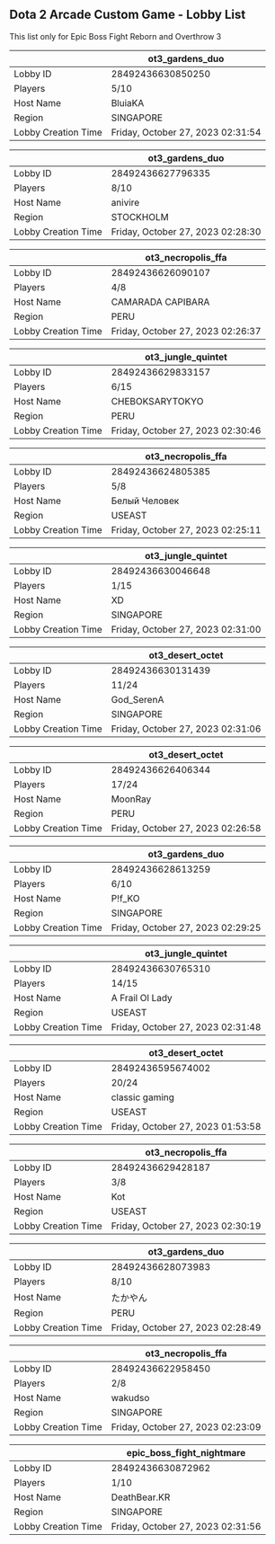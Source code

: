 ## Dota 2 Arcade Custom Game - Lobby List

This list only for Epic Boss Fight Reborn and Overthrow 3

|  | ot3_gardens_duo |
| ------ | ------ |
| Lobby ID | 28492436630850250 |
| Players | 5/10 |
| Host Name | BluiaKA |
| Region | SINGAPORE |
| Lobby Creation Time | Friday, October 27, 2023 02:31:54 |


|  | ot3_gardens_duo |
| ------ | ------ |
| Lobby ID | 28492436627796335 |
| Players | 8/10 |
| Host Name | anivire |
| Region | STOCKHOLM |
| Lobby Creation Time | Friday, October 27, 2023 02:28:30 |


|  | ot3_necropolis_ffa |
| ------ | ------ |
| Lobby ID | 28492436626090107 |
| Players | 4/8 |
| Host Name | CAMARADA CAPIBARA |
| Region | PERU |
| Lobby Creation Time | Friday, October 27, 2023 02:26:37 |


|  | ot3_jungle_quintet |
| ------ | ------ |
| Lobby ID | 28492436629833157 |
| Players | 6/15 |
| Host Name | CHEBOKSARYTOKYO |
| Region | PERU |
| Lobby Creation Time | Friday, October 27, 2023 02:30:46 |


|  | ot3_necropolis_ffa |
| ------ | ------ |
| Lobby ID | 28492436624805385 |
| Players | 5/8 |
| Host Name | Белый Человек |
| Region | USEAST |
| Lobby Creation Time | Friday, October 27, 2023 02:25:11 |


|  | ot3_jungle_quintet |
| ------ | ------ |
| Lobby ID | 28492436630046648 |
| Players | 1/15 |
| Host Name | XD |
| Region | SINGAPORE |
| Lobby Creation Time | Friday, October 27, 2023 02:31:00 |


|  | ot3_desert_octet |
| ------ | ------ |
| Lobby ID | 28492436630131439 |
| Players | 11/24 |
| Host Name | God_SerenA |
| Region | SINGAPORE |
| Lobby Creation Time | Friday, October 27, 2023 02:31:06 |


|  | ot3_desert_octet |
| ------ | ------ |
| Lobby ID | 28492436626406344 |
| Players | 17/24 |
| Host Name | MoonRay |
| Region | PERU |
| Lobby Creation Time | Friday, October 27, 2023 02:26:58 |


|  | ot3_gardens_duo |
| ------ | ------ |
| Lobby ID | 28492436628613259 |
| Players | 6/10 |
| Host Name | P!f_KO |
| Region | SINGAPORE |
| Lobby Creation Time | Friday, October 27, 2023 02:29:25 |


|  | ot3_jungle_quintet |
| ------ | ------ |
| Lobby ID | 28492436630765310 |
| Players | 14/15 |
| Host Name | A Frail Ol Lady |
| Region | USEAST |
| Lobby Creation Time | Friday, October 27, 2023 02:31:48 |


|  | ot3_desert_octet |
| ------ | ------ |
| Lobby ID | 28492436595674002 |
| Players | 20/24 |
| Host Name | classic gaming |
| Region | USEAST |
| Lobby Creation Time | Friday, October 27, 2023 01:53:58 |


|  | ot3_necropolis_ffa |
| ------ | ------ |
| Lobby ID | 28492436629428187 |
| Players | 3/8 |
| Host Name | Kot |
| Region | USEAST |
| Lobby Creation Time | Friday, October 27, 2023 02:30:19 |


|  | ot3_gardens_duo |
| ------ | ------ |
| Lobby ID | 28492436628073983 |
| Players | 8/10 |
| Host Name | たかやん |
| Region | PERU |
| Lobby Creation Time | Friday, October 27, 2023 02:28:49 |


|  | ot3_necropolis_ffa |
| ------ | ------ |
| Lobby ID | 28492436622958450 |
| Players | 2/8 |
| Host Name | wakudso |
| Region | SINGAPORE |
| Lobby Creation Time | Friday, October 27, 2023 02:23:09 |


|  | epic_boss_fight_nightmare |
| ------ | ------ |
| Lobby ID | 28492436630872962 |
| Players | 1/10 |
| Host Name | DeathBear.KR |
| Region | SINGAPORE |
| Lobby Creation Time | Friday, October 27, 2023 02:31:56 |


